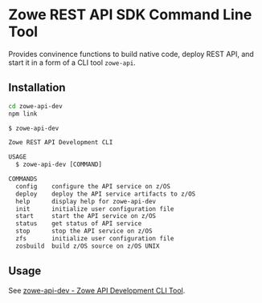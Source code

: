# Zowe REST API SDK Command Line Tool

Provides convinence functions to build native code, deploy REST API, and start it in a form of a CLI tool `zowe-api`.

## Installation

```bash
cd zowe-api-dev
npm link
```

```txt
$ zowe-api-dev

Zowe REST API Development CLI

USAGE
  $ zowe-api-dev [COMMAND]

COMMANDS
  config    configure the API service on z/OS
  deploy    deploy the API service artifacts to z/OS
  help      display help for zowe-api-dev
  init      initialize user configuration file
  start     start the API service on z/OS
  status    get status of API service
  stop      stop the API service on z/OS
  zfs       initialize user configuration file
  zosbuild  build z/OS source on z/OS UNIX
```

## Usage

See [zowe-api-dev - Zowe API Development CLI Tool](/zowe-rest-api-sample-spring/docs/devtool.md).
